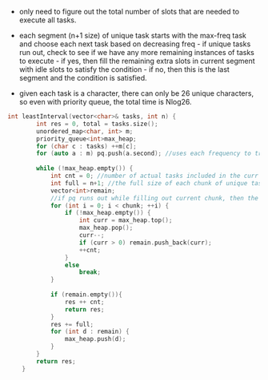 - only need to figure out the total number of slots that are needed to execute all tasks.
- each segment (n+1 size) of unique task starts with the max-freq task and choose each next task based on decreasing freq
        - if unique tasks run out, check to see if we have any more remaining instances of tasks to execute
          - if yes, then fill the remaining extra slots in current segment with idle slots to satisfy the condition
          - if no, then this is the last segment and the condition is satisfied.

- given each task is a character, there can only be 26 unique characters, so even with priority queue, the total time is Nlog26.

```cpp
int leastInterval(vector<char>& tasks, int n) {
        int res = 0, total = tasks.size(); 
        unordered_map<char, int> m;
        priority_queue<int>max_heap;
        for (char c : tasks) ++m[c]; 
        for (auto a : m) pq.push(a.second); //uses each frequency to track each unique task
        
        while (!max_heap.empty()) {
            int cnt = 0; //number of actual tasks included in the curr chunk (not including idle slots)
            int full = n+1; //the full size of each chunk of unique tasks (with idle spots)
            vector<int>remain; 
            //if pq runs out while filling out current chunk, then the remaining slots in the chunk must be idle 
            for (int i = 0; i < chunk; ++i) { 
                if (!max_heap.empty()) { 
                    int curr = max_heap.top();
                    max_heap.pop();
                    curr--;
                    if (curr > 0) remain.push_back(curr);
                    ++cnt;
                }
                else 
                    break;
            }
            
            if (remain.empty()){
                res ++ cnt;
                return res;
            }
            res += full;
            for (int d : remain) { 
                max_heap.push(d);
            } 
        }
        return res;
    }
```
